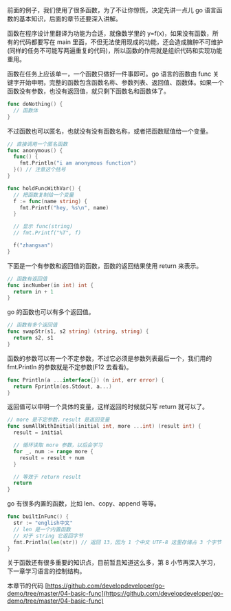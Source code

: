 前面的例子，我们使用了很多函数，为了不让你惊慌，决定先讲一点儿 go 语言函数的基本知识，后面的章节还要深入讲解。

函数在程序设计里翻译为功能为合适，就像数学里的 y=f(x)，如果没有函数，所有的代码都要写在 main 里面，不但无法使用现成的功能，还会造成臃肿不可维护(同样的任务不可能写两遍重复的代码)，所以函数的作用就是组织代码和实现功能重用。

函数在任务上应该单一，一个函数只做好一件事即可。go 语言的函数由 func 关键字开始申明，完整的函数包含函数名称、参数列表、返回值、函数体。如果一个函数没有参数，也没有返回值，就只剩下函数名和函数体了。

```go
func doNothing() {
  // 函数体
}
```

不过函数也可以匿名，也就没有没有函数名称，或者把函数赋值给一个变量。

```go
// 直接调用一个匿名函数
func anonymous() {
  func() {
    fmt.Println("i am anonymous function")
  }() // 注意这个括号
}
```

```go
func holdFuncWithVar() {
  // 把函数复制给一个变量
  f := func(name string) {
    fmt.Printf("hey, %s\n", name)
  }

  // 显示 func(string)
  // fmt.Printf("%T", f)

  f("zhangsan")
}
```

下面是一个有参数和返回值的函数，函数的返回结果使用 return 来表示。

```go
// 函数有返回值
func incNumber(in int) int {
  return in + 1
}
```

go 的函数也可以有多个返回值。

```go
// 函数有多个返回值
func swapStr(s1, s2 string) (string, string) {
  return s2, s1
}
```

函数的参数可以有一个不定参数，不过它必须是参数列表最后一个，我们用的 fmt.Println 的参数就是不定参数(F12 去看看)。

```go
func Println(a ...interface{}) (n int, err error) {
  return Fprintln(os.Stdout, a...)
}
```

返回值可以申明一个具体的变量，这样返回的时候就只写 return 就可以了。

```go
// more 是不定参数，result 是返回变量
func sumAllWithInitial(initial int, more ...int) (result int) {
  result = initial

  // 循环读取 more 参数，以后会学习
  for _, num := range more {
    result = result + num
  }

  // 等效于 return result
  return
}
```

go 有很多内置的函数，比如 len、copy、append 等等。

```go
func builtInFunc() {
  str := "english中文"
  // len 是一个内置函数
  // 对于 string 它返回字节
  fmt.Println(len(str)) // 返回 13，因为 1 个中文 UTF-8 这里存储占 3 个字节
}
```

关于函数还有很多重要的知识点，目前暂且知道这么多，第 8 小节再深入学习，下一章学习语言的控制结构。



本章节的代码 [https://github.com/developdeveloper/go-demo/tree/master/04-basic-func](https://github.com/developdeveloper/go-demo/tree/master/04-basic-func)
